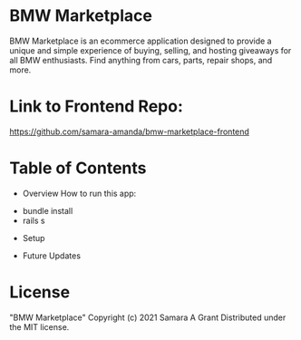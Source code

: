 # BMW Marketplace 
BMW Marketplace is an ecommerce application designed to provide a unique and simple experience of buying, selling, and hosting giveaways for all BMW enthusiasts. Find anything from cars, parts, repair shops, and more.

# Link to Frontend Repo:
https://github.com/samara-amanda/bmw-marketplace-frontend

# Table of Contents
- Overview
How to run this app:
 * bundle install
 * rails s

- Setup

- Future Updates



# License
"BMW Marketplace"
Copyright (c) 2021 Samara A Grant
Distributed under the MIT license. 



